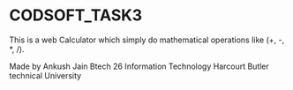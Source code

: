 # CODSOFT_TASK3

This is a web Calculator which simply do mathematical operations like (+, -, *, /).

Made by Ankush Jain 
Btech 26
Information Technology 
Harcourt Butler technical University
